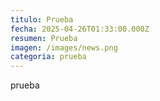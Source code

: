 ```yaml
---
titulo: Prueba
fecha: 2025-04-26T01:33:00.000Z
resumen: Prueba
imagen: /images/news.png
categoria: prueba
---
```

prueba
